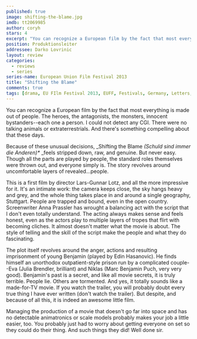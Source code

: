 ```yaml
---
published: true
image: shifting-the-blame.jpg
imdb: tt2069985
author: coryh 
stars: 4
excerpt: "You can recognize a European film by the fact that most everything is made out of people. The heroes, the antagonists, the monsters, innocent bystanders: each one a person. I could not detect any CGI." 
position: Produktionsleiter
addressee: Darko Lovrinic
layout: review
categories: 
  - reviews
  - series
series-name: European Union Film Festival 2013
title: "Shifting the Blame"
comments: true
tags: [drama, EU FIlm Festival 2013, EUFF, Festivals, Germany, Letters, Shifting the Blame]
---
```

You can recognize a European film by the fact that most everything is made out of people. The heroes, the antagonists, the monsters, innocent bystanders--each one a person. I could not detect any CGI. There were no talking animals or extraterrestrials. And there's something compelling about that these days.

Because of these unusual decisions, _Shifting the Blame _(Schuld sind immer die Anderen)*_ _feels stripped down, raw, and genuine. But never easy. Though all the parts are played by people, the standard roles themselves were thrown out, and everyone simply is. The story revolves around uncomfortable layers of revealed…people.

This is a first film by director Lars-Gunnar Lotz, and all the more impressive for it.  It's an intimate work: the camera keeps close, the sky hangs heavy and grey, and the whole thing takes place in and around a single geography, Stuttgart. People are trapped and bound, even in the open country. Screenwriter Anna Prassler has wrought a balancing act with the script that I don't even totally understand. The acting always makes sense and feels honest, even as the actors play to multiple layers of tropes that flirt with becoming cliches.  It almost doesn't matter what the movie is about. The style of telling and the skill of the script make the people and what they do fascinating.

The plot itself revolves around the anger, actions and resulting imprisonment of young Benjamin (played by Edin Hasanovic). He finds himself an unorthodox outpatient-style prison run by a complicated couple--Eva (Julia Brendler, brilliant) and Niklas (Marc Benjamin Puch, very very good). Benjamin's past is a secret, and like all movie secrets, it is truly terrible. People lie. Others are tormented. And yes, it totally sounds like a made-for-TV movie. If you watch the trailer, you will probably doubt every true thing I have ever written (don't watch the trailer). But despite, and because of all this, it is indeed an awesome little film.

Managing the production of a movie that doesn't go far into space and has no detectable animatronics or scale models probably makes your job a little easier, too. You probably just had to worry about getting everyone on set so they could do their thing. And such things they did! Well done sir.